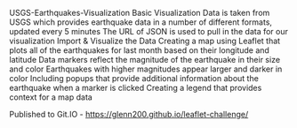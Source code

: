 USGS-Earthquakes-Visualization
Basic Visualization
Data is taken from USGS which provides earthquake data in a number of different formats, updated every 5 minutes
The URL of JSON is used to pull in the data for our visualization
Import & Visualize the Data
Creating a map using Leaflet that plots all of the earthquakes for last month based on their longitude and latitude
Data markers reflect the magnitude of the earthquake in their size and color
Earthquakes with higher magnitudes appear larger and darker in color
Including popups that provide additional information about the earthquake when a marker is clicked
Creating a legend that provides context for a map data

Published to Git.IO - https://glenn200.github.io/leaflet-challenge/
